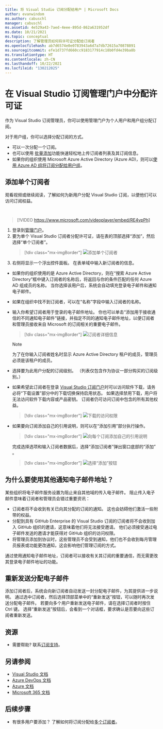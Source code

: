```yaml
---
title: 将 Visual Studio 订阅分配给用户 | Microsoft Docs
author: evanwindom
ms.author: cabuschl
manager: cabuschl
ms.assetid: 4e529a43-7aed-4eee-895d-862a631952df
ms.date: 10/21/2021
ms.topic: conceptual
description: 了解管理员如何将许可证分配给订阅者
ms.openlocfilehash: ab7d6574e0e0783943a6d7a7db72615a70878891
ms.sourcegitcommit: efe1d737fd660cc9183177914c18b0fd4e39ba8b
ms.translationtype: HT
ms.contentlocale: zh-CN
ms.lasthandoff: 10/22/2021
ms.locfileid: "130212025"
---
```

# <a name="assign-licenses-in-the-visual-studio-subscriptions-administration-portal"></a>在 Visual Studio 订阅管理门户中分配许可证
作为 Visual Studio 订阅管理员，你可以使用管理门户为个人用户和用户组分配订阅。

对于用户组，你可以选择分配订阅的方式。  
- 可以一次分配一个订阅。
- 也可以使用 [批量添加](assign-license-bulk.md)功能快速轻松地上传订阅者列表及其订阅信息。
- 如果你的组织使用 Microsoft Azure Active Directory (Azure AD)，则可以[使用 Azure AD 组将订阅分配给用户组](./assign-license-bulk.md#use-azure-active-directory-groups-to-assign-subscriptions)。  


## <a name="add-a-single-subscriber"></a>添加单个订阅者
观看视频或继续阅读，了解如何为新用户分配 Visual Studio 订阅，以便他们可以访问订阅权益。

<br>

> [!VIDEO https://www.microsoft.com/videoplayer/embed/RE4vpPh]


1. 登录到[管理门户](https://manage.visualstudio.com)。
2. 要为单个 Visual Studio 订阅者分配许可证，请在表的顶部选择“添加”，然后选择“单个订阅者”。
   > [!div class="mx-imgBorder"]
   > ![添加单个订阅者](_img/assign-license-add/add-subscriber-individual.png "选择“添加”，然后选择要分配单个订阅的单个订阅者。")
3. 右侧将显示一个浮出控件面板。  在表单域中输入新订阅者的信息。 
- 如果你的组织使用的是 Azure Active Directory，则在“搜索 Azure Active Directory”框中键入订阅者的名称后，将返回与你的条件匹配的任何 Azure AD 组成员的名称。  当你选择该用户后，系统会自动填充登录电子邮件和通知电子邮件。  
- 如果在组织中找不到订阅者，可以在“名称”字段中输入订阅者的名称。  
- 输入你希望订阅者用于登录的电子邮件地址。  你也可以单击“添加用于接收通信的不同通知电子邮件”链接，并指定不同的通知电子邮件地址，以便订阅者和管理员接收来自 Microsoft 的订阅相关的重要电子邮件。
   > [!div class="mx-imgBorder"]
   > ![订阅者详细信息](_img/assign-license-add/subscriber-details.png "输入订阅者名称和其他详细信息，或从租户成员中进行选择。")

    > [!NOTE]
    > 为了在你输入订阅者姓名时显示 Azure Active Directory 租户的成员，管理员必须是该租户的成员。 
- 选择要为此用户分配的订阅级别。  （列表仅包含作为协议一部分购买的订阅级别。）  
- 如果希望此订阅者在登录 [Visual Studio 订阅门户](https://my.visualstudio.com?wt.mc_id=o~msft~docs)时可以访问软件下载，请务必将“下载设置”部分中的下载切换保持启用状态。 如果选择禁用下载，用户将无法访问软件下载内容或产品密钥。  订阅者仍可访问订阅中包含的所有其他权益。
   > [!div class="mx-imgBorder"]
   > ![下载的访问权限](media/access-to-downloads.png "选择“允许”，为订阅者提供对软件下载的访问权限。")

- 如果要向订阅添加自己的引用说明，则可以在“添加引用”部分执行操作。
   > [!div class="mx-imgBorder"]
   > ![向每个订阅添加自己的引用说明](media/add-subscriber-reference-notes.png "使用“引用”字段记录有关此订阅的任何注释。")

    完成选择选项和输入订阅者数据后，选择“添加订阅者”弹出窗口底部的“添加” 。
   > [!div class="mx-imgBorder"]
   > ![选择“添加”按钮](media/add-button.png "选择“添加”以保存信息并将订阅分配给订阅者。")

## <a name="why-use-a-different-notification-email-address"></a>为什么要使用其他通知电子邮件地址？
某些组织将电子邮件服务设置为阻止来自其他域的传入电子邮件。  阻止传入电子邮件意味着订阅者和管理员会错过重要资讯：
- 订阅者将不会收到有关已向其分配的订阅的通知。  这也会妨碍他们激活一些附带的权益。  
- 分配到具有 GitHub Enterprise 的 Visual Studio 订阅的订阅者将不会收到加入 GitHub 组织的邀请，这意味着他们将无法接受邀请。 他们必须接受通过电子邮件发送的邀请才能获得对 GitHub 组织的访问权限。 
- 将管理员添加到协议时，这些管理员不会受到通知，他们也不会收到每月管理员报表或功能更改通知，这会影响他们管理订阅的方式。

通过使用通知电子邮件地址，订阅者可以接收有关其订阅的重要通信，而无需更改其登录电子邮件地址的功能。  

## <a name="resend-assignment-emails"></a>重新发送分配电子邮件
添加订阅者后，系统会向新订阅者自动发送一封分配电子邮件，为其提供进一步说明。 通过选中订阅者，然后选择顶部菜单中的“重新发送”按钮，可以随时再次发送分配电子邮件。  若要向多个用户重新发送电子邮件，请在选择订阅者时按住 Ctrl 键。  选择“重新发送”按钮后，会看到一个对话框，要求确认是否要向这些订阅者重新发送。  


## <a name="resources"></a>资源
- 需要帮助?  联系[订阅支持](https://aka.ms/vsadminhelp)。

## <a name="see-also"></a>另请参阅
- [Visual Studio 文档](/visualstudio/)
- [Azure DevOps 文档](/azure/devops/)
- [Azure 文档](/azure/)
- [Microsoft 365 文档](/microsoft-365/)

## <a name="next-steps"></a>后续步骤
- 有很多用户要添加？  了解如何将订阅分配给[多个订阅者](assign-license-bulk.md)。
